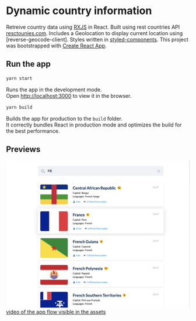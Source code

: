 # Dynamic country information

Retreive country data using [RXJS](https://rxjs.dev/) in React. Built using rest countries API [resctounies.com](https://restcountries.com/). Includes a Geolocation to display current location using [reverse-geocode-client]. Styles written in [styled-components](https://styled-components.com/). This project was bootstrapped with [Create React App](https://github.com/facebook/create-react-app).

## Run the app

```bash
yarn start
```

Runs the app in the development mode.\
Open [http://localhost:3000](http://localhost:3000) to view it in the browser.

```bash
yarn build
```

Builds the app for production to the `build` folder.\
It correctly bundles React in production mode and optimizes the build for the best performance.

## Previews
![image of the application](src/assets/countriesImage.png)
[video of the app flow visible in the assets](./src/assets/Countries.mov)
